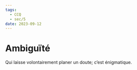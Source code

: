 ```yaml
---
tags:
  - CCQ
  - sec/5
date: 2023-09-12
---
```


# Ambiguïté

Qui laisse volontairement planer un doute; c’est énigmatique.